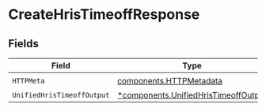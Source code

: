 # CreateHrisTimeoffResponse


## Fields

| Field                                                                                       | Type                                                                                        | Required                                                                                    | Description                                                                                 |
| ------------------------------------------------------------------------------------------- | ------------------------------------------------------------------------------------------- | ------------------------------------------------------------------------------------------- | ------------------------------------------------------------------------------------------- |
| `HTTPMeta`                                                                                  | [components.HTTPMetadata](../../models/components/httpmetadata.md)                          | :heavy_check_mark:                                                                          | N/A                                                                                         |
| `UnifiedHrisTimeoffOutput`                                                                  | [*components.UnifiedHrisTimeoffOutput](../../models/components/unifiedhristimeoffoutput.md) | :heavy_minus_sign:                                                                          | N/A                                                                                         |